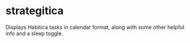 # strategitica
Displays Habitica tasks in calendar format, along with some other helpful info and a sleep toggle.
